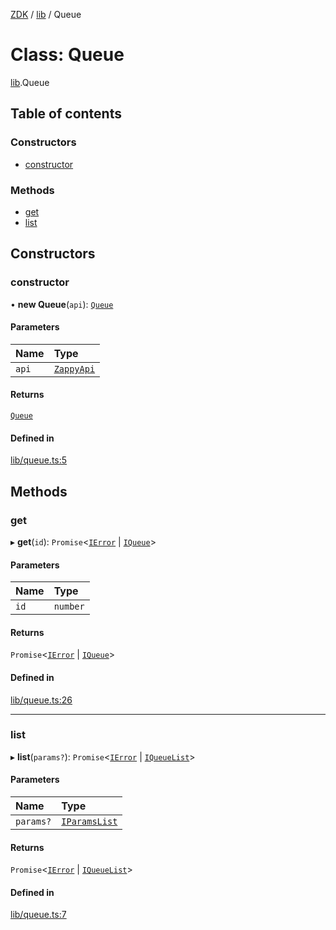 [ZDK](../README.md) / [lib](../modules/lib.md) / Queue

# Class: Queue

[lib](../modules/lib.md).Queue

## Table of contents

### Constructors

- [constructor](lib.Queue.md#constructor)

### Methods

- [get](lib.Queue.md#get)
- [list](lib.Queue.md#list)

## Constructors

### constructor

• **new Queue**(`api`): [`Queue`](lib.Queue.md)

#### Parameters

| Name | Type |
| :------ | :------ |
| `api` | [`ZappyApi`](index.ZappyApi.md) |

#### Returns

[`Queue`](lib.Queue.md)

#### Defined in

[lib/queue.ts:5](https://github.com/innovtech-developers/zdk/blob/7db792f8d0888698b5c087a743b692e20fed3a78/src/lib/queue.ts#L5)

## Methods

### get

▸ **get**(`id`): `Promise`\<[`IError`](../interfaces/index.IError.md) \| [`IQueue`](../interfaces/index.IQueue.md)\>

#### Parameters

| Name | Type |
| :------ | :------ |
| `id` | `number` |

#### Returns

`Promise`\<[`IError`](../interfaces/index.IError.md) \| [`IQueue`](../interfaces/index.IQueue.md)\>

#### Defined in

[lib/queue.ts:26](https://github.com/innovtech-developers/zdk/blob/7db792f8d0888698b5c087a743b692e20fed3a78/src/lib/queue.ts#L26)

___

### list

▸ **list**(`params?`): `Promise`\<[`IError`](../interfaces/index.IError.md) \| [`IQueueList`](../interfaces/index.IQueueList.md)\>

#### Parameters

| Name | Type |
| :------ | :------ |
| `params?` | [`IParamsList`](../interfaces/index.IParamsList.md) |

#### Returns

`Promise`\<[`IError`](../interfaces/index.IError.md) \| [`IQueueList`](../interfaces/index.IQueueList.md)\>

#### Defined in

[lib/queue.ts:7](https://github.com/innovtech-developers/zdk/blob/7db792f8d0888698b5c087a743b692e20fed3a78/src/lib/queue.ts#L7)
